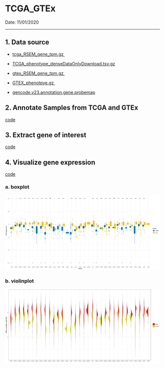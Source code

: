 # TCGA_GTEx

Date: 11/01/2020

---

## 1. Data source

* <a href="https://toil.xenahubs.net/download/tcga_RSEM_gene_tpm.gz"  _target="blank">tcga_RSEM_gene_tpm.gz </a>

* <a href="https://pancanatlas.xenahubs.net/download/TCGA_phenotype_denseDataOnlyDownload.tsv.gz"  _target="blank">TCGA_phenotype_denseDataOnlyDownload.tsv.gz</a>

* <a href="https://toil.xenahubs.net/download/gtex_RSEM_gene_tpm.gz"  _target="blank">gtex_RSEM_gene_tpm.gz </a>

* <a href="https://toil.xenahubs.net/download/GTEX_phenotype.gz"  _target="blank">GTEX_phenotpye.gz </a>

* <a href="https://toil.xenahubs.net/download/probeMap/gencode.v23.annotation.gene.probemap"  _target="blank">gencode.v23.annotation.gene.probemap</a>

  

## 2. Annotate Samples from TCGA and GTEx

<a href="https://github.com/cmutd/TCGA_GTEx/blob/main/code/step1_preprocess.R" _target="blank">code </a>



## 3. Extract gene of interest 

<a href="https://github.com/cmutd/TCGA_GTEx/blob/main/code/step2_extract_expression_of_interest_gene.R" _target="blank">code</a>

## 4. Visualize gene expression
<a href="https://github.com/cmutd/TCGA_GTEx/blob/main/code/step3_visualization.R" _target="blank">code</a>

### a. boxplot
![](https://github.com/cmutd/TCGA_GTEx/blob/main/figure/pancancer_TP53Plot.png)

### b. violinplot 
![](https://github.com/cmutd/TCGA_GTEx/blob/main/figure/TP53_expression_violin.png)
